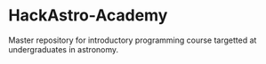 # HackAstro-Academy
Master repository for introductory programming course targetted at undergraduates in astronomy.
